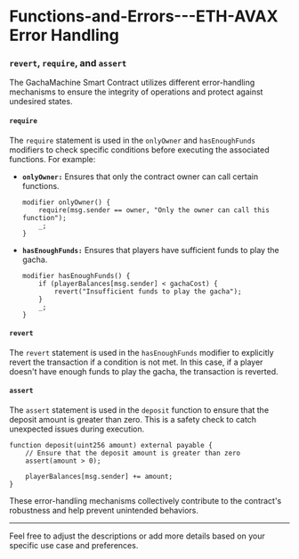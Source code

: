# Functions-and-Errors---ETH-AVAX Error Handling

### `revert`, `require`, and `assert`

The GachaMachine Smart Contract utilizes different error-handling mechanisms to ensure the integrity of operations and protect against undesired states.

#### `require`

The `require` statement is used in the `onlyOwner` and `hasEnoughFunds` modifiers to check specific conditions before executing the associated functions. For example:

- **`onlyOwner:`** Ensures that only the contract owner can call certain functions.

    ```solidity
    modifier onlyOwner() {
        require(msg.sender == owner, "Only the owner can call this function");
        _;
    }
    ```

- **`hasEnoughFunds:`** Ensures that players have sufficient funds to play the gacha.

    ```solidity
    modifier hasEnoughFunds() {
        if (playerBalances[msg.sender] < gachaCost) {
            revert("Insufficient funds to play the gacha");
        }
        _;
    }
    ```

#### `revert`

The `revert` statement is used in the `hasEnoughFunds` modifier to explicitly revert the transaction if a condition is not met. In this case, if a player doesn't have enough funds to play the gacha, the transaction is reverted.

#### `assert`

The `assert` statement is used in the `deposit` function to ensure that the deposit amount is greater than zero. This is a safety check to catch unexpected issues during execution.

```solidity
function deposit(uint256 amount) external payable {
    // Ensure that the deposit amount is greater than zero
    assert(amount > 0);

    playerBalances[msg.sender] += amount;
}
```

These error-handling mechanisms collectively contribute to the contract's robustness and help prevent unintended behaviors.

--- 

Feel free to adjust the descriptions or add more details based on your specific use case and preferences.
